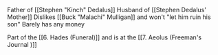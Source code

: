 Father of [[Stephen "Kinch" Dedalus]]
Husband of [[Stephen Dedalus' Mother]]
Dislikes [[Buck "Malachi" Mulligan]] and won't "let him ruin his son"
Barely has any money

Part of the [[6. Hades (Funeral)]] and is at the [[7. Aeolus (Freeman's Journal )]]